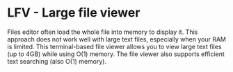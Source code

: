 # LFV - Large file viewer
Files editor often load the whole file into memory to display it. This approach does not work well with large text files, especially when your RAM is limited. This terminal-based file viewer allows you to view large text files (up to 4GB) while using O(1) memory. The file viewer also supports efficient text searching (also O(1) memory).
